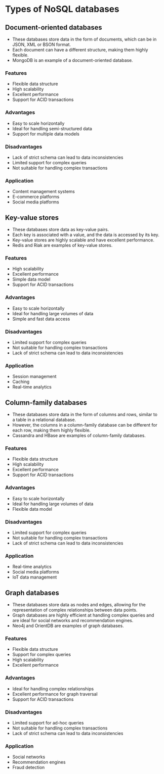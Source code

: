 # Types of NoSQL databases

## Document-oriented databases
- These databases store data in the form of documents, which can be in JSON, XML or BSON format. 
- Each document can have a different structure, making them highly flexible. 
- MongoDB is an example of a document-oriented database.

### Features
- Flexible data structure
- High scalability
- Excellent performance
- Support for ACID transactions 

### Advantages
- Easy to scale horizontally
- Ideal for handling semi-structured data
- Support for multiple data models 

### Disadvantages
- Lack of strict schema can lead to data inconsistencies
- Limited support for complex queries
- Not suitable for handling complex transactions

### Application
- Content management systems
- E-commerce platforms
- Social media platforms

## Key-value stores
- These databases store data as key-value pairs. 
- Each key is associated with a value, and the data is accessed by its key. 
- Key-value stores are highly scalable and have excellent performance. 
- Redis and Riak are examples of key-value stores.

### Features
- High scalability
- Excellent performance
- Simple data model
- Support for ACID transactions

### Advantages
- Easy to scale horizontally
- Ideal for handling large volumes of data
- Simple and fast data access

### Disadvantages
- Limited support for complex queries
- Not suitable for handling complex transactions
- Lack of strict schema can lead to data inconsistencies
### Application
- Session management
- Caching
- Real-time analytics

## Column-family databases
- These databases store data in the form of columns and rows, similar to a table in a relational database. 
- However, the columns in a column-family database can be different for each row, making them highly flexible. 
- Cassandra and HBase are examples of column-family databases.

### Features
- Flexible data structure
- High scalability
- Excellent performance
- Support for ACID transactions

### Advantages
- Easy to scale horizontally
- Ideal for handling large volumes of data
- Flexible data model

### Disadvantages
- Limited support for complex queries
- Not suitable for handling complex transactions
- Lack of strict schema can lead to data inconsistencies

### Application
- Real-time analytics
- Social media platforms
- IoT data management

## Graph databases
- These databases store data as nodes and edges, allowing for the representation of complex relationships between data points. 
- Graph databases are highly efficient at handling complex queries and are ideal for social networks and recommendation engines. 
- Neo4j and OrientDB are examples of graph databases.

### Features
- Flexible data structure
- Support for complex queries
- High scalability
- Excellent performance

### Advantages
- Ideal for handling complex relationships
- Excellent performance for graph traversal
- Support for ACID transactions

### Disadvantages
- Limited support for ad-hoc queries
- Not suitable for handling complex transactions
- Lack of strict schema can lead to data inconsistencies

### Application
- Social networks
- Recommendation engines
- Fraud detection
